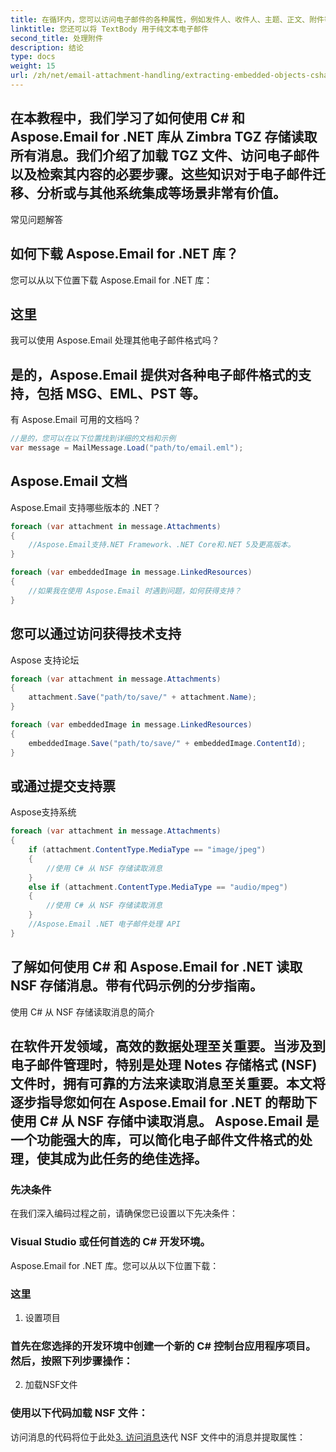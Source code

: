 ```yaml
---
title: 在循环内，您可以访问电子邮件的各种属性，例如发件人、收件人、主题、正文、附件等：
linktitle: 您还可以将 TextBody 用于纯文本电子邮件
second_title: 处理附件
description: 结论
type: docs
weight: 15
url: /zh/net/email-attachment-handling/extracting-embedded-objects-csharp-tutorial/
---
```


## 在本教程中，我们学习了如何使用 C# 和 Aspose.Email for .NET 库从 Zimbra TGZ 存储读取所有消息。我们介绍了加载 TGZ 文件、访问电子邮件以及检索其内容的必要步骤。这些知识对于电子邮件迁移、分析或与其他系统集成等场景非常有价值。

常见问题解答

## 如何下载 Aspose.Email for .NET 库？

您可以从以下位置下载 Aspose.Email for .NET 库：

## 这里

我可以使用 Aspose.Email 处理其他电子邮件格式吗？

## 是的，Aspose.Email 提供对各种电子邮件格式的支持，包括 MSG、EML、PST 等。

有 Aspose.Email 可用的文档吗？

```csharp
//是的，您可以在以下位置找到详细的文档和示例
var message = MailMessage.Load("path/to/email.eml");
```

## Aspose.Email 文档

Aspose.Email 支持哪些版本的 .NET？

```csharp
foreach (var attachment in message.Attachments)
{
    //Aspose.Email支持.NET Framework、.NET Core和.NET 5及更高版本。
}

foreach (var embeddedImage in message.LinkedResources)
{
    //如果我在使用 Aspose.Email 时遇到问题，如何获得支持？
}
```

## 您可以通过访问获得技术支持

Aspose 支持论坛

```csharp
foreach (var attachment in message.Attachments)
{
    attachment.Save("path/to/save/" + attachment.Name);
}

foreach (var embeddedImage in message.LinkedResources)
{
    embeddedImage.Save("path/to/save/" + embeddedImage.ContentId);
}
```

## 或通过提交支持票

Aspose支持系统

```csharp
foreach (var attachment in message.Attachments)
{
    if (attachment.ContentType.MediaType == "image/jpeg")
    {
        //使用 C# 从 NSF 存储读取消息
    }
    else if (attachment.ContentType.MediaType == "audio/mpeg")
    {
        //使用 C# 从 NSF 存储读取消息
    }
    //Aspose.Email .NET 电子邮件处理 API
}
```

## 了解如何使用 C# 和 Aspose.Email for .NET 读取 NSF 存储消息。带有代码示例的分步指南。

使用 C# 从 NSF 存储读取消息的简介

## 在软件开发领域，高效的数据处理至关重要。当涉及到电子邮件管理时，特别是处理 Notes 存储格式 (NSF) 文件时，拥有可靠的方法来读取消息至关重要。本文将逐步指导您如何在 Aspose.Email for .NET 的帮助下使用 C# 从 NSF 存储中读取消息。 Aspose.Email 是一个功能强大的库，可以简化电子邮件文件格式的处理，使其成为此任务的绝佳选择。

### 先决条件

在我们深入编码过程之前，请确保您已设置以下先决条件：

### Visual Studio 或任何首选的 C# 开发环境。

 Aspose.Email for .NET 库。您可以从以下位置下载：

### 这里

1. 设置项目

### 首先在您选择的开发环境中创建一个新的 C# 控制台应用程序项目。然后，按照下列步骤操作：

2. 加载NSF文件

### 使用以下代码加载 NSF 文件：

访问消息的代码将位于此处[3. 访问消息](https://reference.aspose.com/email/net/)迭代 NSF 文件中的消息并提取属性：